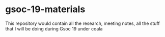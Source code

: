 # gsoc-19-materials
This repository would contain all the research, meeting notes, all the stuff that I will be doing during Gsoc 19 under coala
